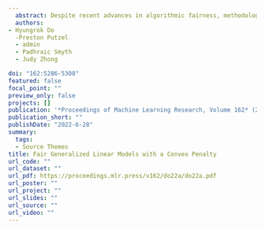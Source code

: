 ```yaml
---
  abstract: Despite recent advances in algorithmic fairness, methodologies for achieving fairness with generalized linear models (GLMs) have yet to be explored in general, despite GLMs being widely used in practice. In this paper we introduce two fairness criteria for GLMs based on equalizing expected outcomes or log-likelihoods. We prove that for GLMs both criteria can be achieved via a convex penalty term based solely on the linear components of the GLM, thus permitting efficient optimization. We also derive theoretical properties for the resulting fair GLM estimator. To empirically demonstrate the efficacy of the proposed fair GLM, we compare it with other well-known fair prediction methods on an extensive set of benchmark datasets for binary classification and regression. In addition, we demonstrate that the fair GLM can generate fair predictions for a range of response variables, other than binary and continuous outcomes.
  authors:
- Hyungrok Do
  -Preston Putzel
  - admin
  - Padhraic Smyth
  - Judy Zhong

doi: "162:5286-5308"
featured: false
focal_point: ""
preview_only: false
projects: []
publication: '*Proceedings of Machine Learning Research, Volume 162* (2022)'
publication_short: ""
publishDate: "2022-6-28"
summary: 
  tags:
  - Source Themes
title: Fair Generalized Linear Models with a Convex Penalty
url_code: ""
url_dataset: ""
url_pdf: https://proceedings.mlr.press/v162/do22a/do22a.pdf
url_poster: ""
url_project: ""
url_slides: ""
url_source: ""
url_video: ""
---
```

  
  